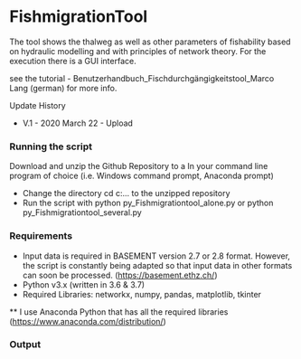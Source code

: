 # FishmigrationTool

The tool shows the thalweg as well as other parameters of fishability based on hydraulic modelling and with principles of network theory. For the execution there is a GUI interface.

see the tutorial - Benutzerhandbuch_Fischdurchgängigkeitstool_Marco Lang (german) for more info.

Update History
- V.1 - 2020 March 22 - Upload

### Running the script

Download and unzip the Github Repository to a In your command line program of choice (i.e. Windows command prompt, Anaconda prompt)

- Change the directory cd c:\... to the unzipped repository
- Run the script with python py_Fishmigrationtool_alone.py or python py_Fishmigrationtool_several.py

### Requirements

- Input data is required in BASEMENT version 2.7 or 2.8 format. However, the script is constantly being adapted so that input  data in other formats can soon be processed. (https://basement.ethz.ch/)
- Python v3.x (written in 3.6 & 3.7)
- Required Libraries: networkx, numpy, pandas, matplotlib, tkinter

** I use Anaconda Python that has all the required libraries (https://www.anaconda.com/distribution/)

### Output



